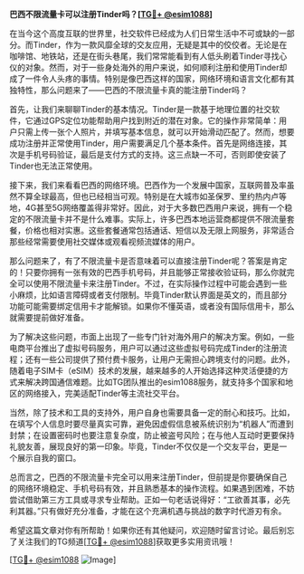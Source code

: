 **巴西不限流量卡可以注册Tinder吗？[[TG💪+ @esim1088](https://t.me/s/esim1088)]**

在当今这个高度互联的世界里，社交软件已经成为人们日常生活中不可或缺的一部分。而Tinder，作为一款风靡全球的交友应用，无疑是其中的佼佼者。无论是在咖啡馆、地铁站，还是在街头巷尾，我们常常能看到有人低头刷着Tinder寻找心仪的对象。然而，对于一些身处海外的用户来说，如何顺利注册和使用Tinder却成了一件令人头疼的事情。特别是像巴西这样的国家，网络环境和语言文化都有其独特性，那么问题来了——巴西的不限流量卡真的能注册Tinder吗？

首先，让我们来聊聊Tinder的基本情况。Tinder是一款基于地理位置的社交软件，它通过GPS定位功能帮助用户找到附近的潜在对象。它的操作非常简单：用户只需上传一张个人照片，并填写基本信息，就可以开始滑动匹配了。然而，想要成功注册并正常使用Tinder，用户需要满足几个基本条件。首先是网络连接，其次是手机号码验证，最后是支付方式的支持。这三点缺一不可，否则即使安装了Tinder也无法正常使用。

接下来，我们来看看巴西的网络环境。巴西作为一个发展中国家，互联网普及率虽然不算全球最高，但也已经相当可观。特别是在大城市如圣保罗、里约热内卢等地，4G甚至5G网络覆盖得非常好。因此，对于大多数巴西用户来说，拥有一个稳定的不限流量卡并不是什么难事。实际上，许多巴西本地运营商都提供不限流量套餐，价格也相对实惠。这些套餐通常包括通话、短信以及无限上网服务，非常适合那些经常需要使用社交媒体或观看视频流媒体的用户。

那么问题来了，有了不限流量卡是否意味着可以直接注册Tinder呢？答案是肯定的！只要你拥有一张有效的巴西手机号码，并且能够正常接收验证码，那么你就完全可以使用不限流量卡来注册Tinder。不过，在实际操作过程中可能会遇到一些小麻烦，比如语言障碍或者支付限制。毕竟Tinder默认界面是英文的，而且部分功能可能需要绑定信用卡才能解锁。如果你不懂英语，或者没有国际信用卡，那么就需要提前做好准备。

为了解决这些问题，市面上出现了一些专门针对海外用户的解决方案。例如，一些电商平台推出了虚拟号码服务，用户可以通过这些虚拟号码完成Tinder的注册流程；还有一些公司提供了预付费卡服务，让用户无需担心跨境支付的问题。此外，随着电子SIM卡（eSIM）技术的发展，越来越多的人开始选择这种灵活便捷的方式来解决跨国通信难题。比如TG团队推出的esim1088服务，就支持多个国家和地区的网络接入，完美适配Tinder等主流社交平台。

当然，除了技术和工具的支持外，用户自身也需要具备一定的耐心和技巧。比如，在填写个人信息时要尽量真实可靠，避免因虚假信息被系统识别为“机器人”而遭到封禁；在设置密码时也要注意复杂度，防止被盗号风险；在与他人互动时更要保持礼貌友善，展现良好的第一印象。毕竟，Tinder不仅仅是一个交友平台，更是一个展示自我的窗口。

总而言之，巴西的不限流量卡完全可以用来注册Tinder，但前提是你要确保自己的网络环境稳定、手机号码有效，并且熟悉基本的操作流程。如果遇到困难，不妨尝试借助第三方工具或寻求专业帮助。正如一句老话说得好：“工欲善其事，必先利其器。”只有做好充分准备，才能在这个充满机遇与挑战的数字时代游刃有余。

希望这篇文章对你有所帮助！如果你还有其他疑问，欢迎随时留言讨论。最后别忘了关注我们的TG频道[[TG💪+ @esim1088](https://t.me/s/esim1088)]获取更多实用资讯哦！

[[TG💪+ @esim1088](https://t.me/s/esim1088) ![Image](https://i.postimg.cc/4NQfJmqS/Snipaste-2025-05-13-00-14-12.png)]